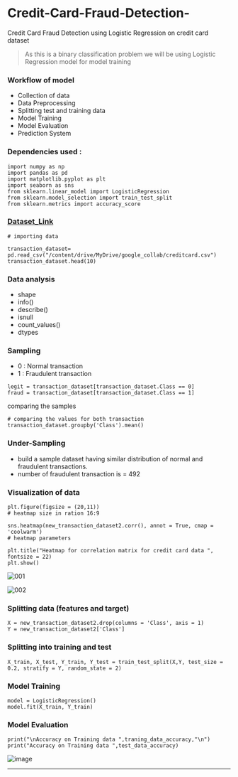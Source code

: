 # Credit-Card-Fraud-Detection-
Credit Card Fraud Detection using Logistic Regression on credit card dataset 



> As this is a binary classification problem we will be using Logistic Regression model for model training 
### Workflow of model 

* Collection of data
* Data Preprocessing
* Splitting test and training data
* Model Training
* Model Evaluation
* Prediction System


### Dependencies used :
```
import numpy as np
import pandas as pd
import matplotlib.pyplot as plt
import seaborn as sns
from sklearn.linear_model import LogisticRegression
from sklearn.model_selection import train_test_split
from sklearn.metrics import accuracy_score
```


### [Dataset_Link](https://www.kaggle.com/datasets/mlg-ulb/creditcardfraud?resource=download)


```
# importing data

transaction_dataset= pd.read_csv("/content/drive/MyDrive/google_collab/creditcard.csv")
transaction_dataset.head(10)
```


### Data analysis 
  * shape
  * info()
  * describe()
  * isnull
  * count_values()
  * dtypes
 
 
### Sampling 
  - 0 : Normal transaction
  - 1 : Fraudulent transaction

```
legit = transaction_dataset[transaction_dataset.Class == 0]
fraud = transaction_dataset[transaction_dataset.Class == 1]
```

comparing the samples
```
# comparing the values for both transaction 
transaction_dataset.groupby('Class').mean()
```


### Under-Sampling 

- build a sample dataset having similar distribution of normal and fraudulent transactions.
- number of fraudulent transaction is = 492


### Visualization of data 

```
plt.figure(figsize = (20,11))
# heatmap size in ration 16:9

sns.heatmap(new_transaction_dataset2.corr(), annot = True, cmap = 'coolwarm')
# heatmap parameters

plt.title("Heatmap for correlation matrix for credit card data ", fontsize = 22)
plt.show()
```

![001](https://user-images.githubusercontent.com/78251168/221812102-c0a87786-fa08-44a6-b7a5-7b8b26d73e87.png)

![002](https://user-images.githubusercontent.com/78251168/221812120-c05a4036-aaca-4f53-8940-158215258f12.png)


### Splitting data (features and target)
```
X = new_transaction_dataset2.drop(columns = 'Class', axis = 1)
Y = new_transaction_dataset2['Class']
```


### Splitting into training and test
```
X_train, X_test, Y_train, Y_test = train_test_split(X,Y, test_size = 0.2, stratify = Y, random_state = 2)
```


### Model Training 
```
model = LogisticRegression()
model.fit(X_train, Y_train)
```


### Model Evaluation 

```
print("\nAccuracy on Training data ",traning_data_accuracy,"\n")
print("Accuracy on Training data ",test_data_accuracy)
```

![image](https://user-images.githubusercontent.com/78251168/221815651-a85aeeaa-863c-4b52-996a-4aee61b61610.png)

<hr>



